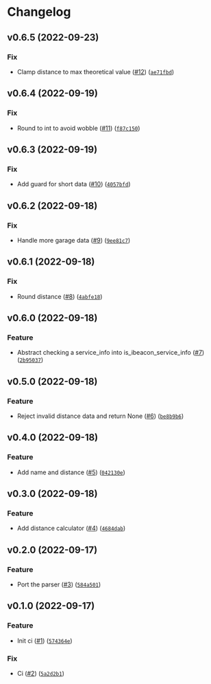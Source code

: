 # Changelog

<!--next-version-placeholder-->

## v0.6.5 (2022-09-23)
### Fix
* Clamp distance to max theoretical value ([#12](https://github.com/Bluetooth-Devices/ibeacon-ble/issues/12)) ([`ae71fbd`](https://github.com/Bluetooth-Devices/ibeacon-ble/commit/ae71fbdebba18f0fbaf1dcdf6db135eb6e86edc2))

## v0.6.4 (2022-09-19)
### Fix
* Round to int to avoid wobble ([#11](https://github.com/Bluetooth-Devices/ibeacon-ble/issues/11)) ([`f87c150`](https://github.com/Bluetooth-Devices/ibeacon-ble/commit/f87c15078c5d03bb0ce9f336e59dd5f0ec1ff93d))

## v0.6.3 (2022-09-19)
### Fix
* Add guard for short data ([#10](https://github.com/Bluetooth-Devices/ibeacon-ble/issues/10)) ([`4057bfd`](https://github.com/Bluetooth-Devices/ibeacon-ble/commit/4057bfd4d7cf22b29256f0416e379b45b2cec953))

## v0.6.2 (2022-09-18)
### Fix
* Handle more garage data ([#9](https://github.com/Bluetooth-Devices/ibeacon-ble/issues/9)) ([`9ee81c7`](https://github.com/Bluetooth-Devices/ibeacon-ble/commit/9ee81c7ffed6dd0877116f95c6f5f9879a453910))

## v0.6.1 (2022-09-18)
### Fix
* Round distance ([#8](https://github.com/Bluetooth-Devices/ibeacon-ble/issues/8)) ([`4abfe18`](https://github.com/Bluetooth-Devices/ibeacon-ble/commit/4abfe18c7486db36dc061c0955b1e1b82e384fb7))

## v0.6.0 (2022-09-18)
### Feature
* Abstract checking a service_info into is_ibeacon_service_info ([#7](https://github.com/Bluetooth-Devices/ibeacon-ble/issues/7)) ([`2b95037`](https://github.com/Bluetooth-Devices/ibeacon-ble/commit/2b950373a790372ac1f49b297f9f3ff27f85a38b))

## v0.5.0 (2022-09-18)
### Feature
* Reject invalid distance data and return None ([#6](https://github.com/Bluetooth-Devices/ibeacon-ble/issues/6)) ([`be8b9b6`](https://github.com/Bluetooth-Devices/ibeacon-ble/commit/be8b9b67e07bbb3f5bc82103f196392f663388e3))

## v0.4.0 (2022-09-18)
### Feature
* Add name and distance ([#5](https://github.com/Bluetooth-Devices/ibeacon-ble/issues/5)) ([`042130e`](https://github.com/Bluetooth-Devices/ibeacon-ble/commit/042130e0d2bdc0cdc226901eb88fe89e7a4bdd73))

## v0.3.0 (2022-09-18)
### Feature
* Add distance calculator ([#4](https://github.com/Bluetooth-Devices/ibeacon-ble/issues/4)) ([`4684dab`](https://github.com/Bluetooth-Devices/ibeacon-ble/commit/4684dabf2bf83ddee83227ea9b299a85aadb74ac))

## v0.2.0 (2022-09-17)
### Feature
* Port the parser ([#3](https://github.com/Bluetooth-Devices/ibeacon-ble/issues/3)) ([`584a501`](https://github.com/Bluetooth-Devices/ibeacon-ble/commit/584a501a733a085a658b7689b4987b7e9e796646))

## v0.1.0 (2022-09-17)
### Feature
* Init ci ([#1](https://github.com/Bluetooth-Devices/ibeacon-ble/issues/1)) ([`574364e`](https://github.com/Bluetooth-Devices/ibeacon-ble/commit/574364eb471d4fb86a82ef58c278690851996c9a))

### Fix
* Ci ([#2](https://github.com/Bluetooth-Devices/ibeacon-ble/issues/2)) ([`5a2d2b1`](https://github.com/Bluetooth-Devices/ibeacon-ble/commit/5a2d2b1110aa189098ad42fa04f03a150d598c67))
